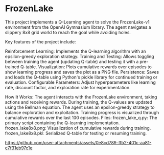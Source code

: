 # FrozenLake
This project implements a Q-Learning agent to solve the FrozenLake-v1 environment from the OpenAI Gymnasium library. The agent navigates a slippery 8x8 grid world to reach the goal while avoiding holes.

Key features of the project include:

Reinforcement Learning: Implements the Q-learning algorithm with an epsilon-greedy exploration strategy.
Training and Testing: Allows toggling between training the agent (updating Q-table) and testing it with a pre-trained Q-table.
Visualization: Plots cumulative rewards over episodes to show learning progress and saves the plot as a PNG file.
Persistence: Saves and loads the Q-table using Python's pickle library for continued training or evaluation.
Configurable Parameters: Adjust hyperparameters like learning rate, discount factor, and exploration rate for experimentation.

How It Works:
The agent interacts with the FrozenLake environment, taking actions and receiving rewards.
During training, the Q-values are updated using the Bellman equation.
The agent uses an epsilon-greedy strategy to balance exploration and exploitation.
Training progress is visualized through cumulative rewards over the last 100 episodes.
Files:
frozen_lake_q.py: The primary script containing the Q-learning implementation.
frozen_lake8x8.png: Visualization of cumulative rewards during training.
frozen_lake8x8.pkl: Serialized Q-table for testing or resuming training.

https://github.com/user-attachments/assets/0e8cd789-ffb2-401c-aa81-c7f31eb97c1e

